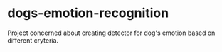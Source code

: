 # dogs-emotion-recognition
Project concerned about creating detector for dog's emotion based on different cryteria.
